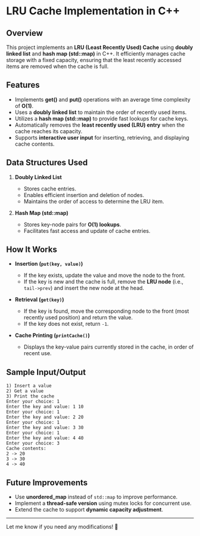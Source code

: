 # LRU Cache Implementation in C++

## Overview
This project implements an **LRU (Least Recently Used) Cache** using **doubly linked list** and **hash map (std::map)** in C++. It efficiently manages cache storage with a fixed capacity, ensuring that the least recently accessed items are removed when the cache is full.

## Features
- Implements **get()** and **put()** operations with an average time complexity of **O(1)**.
- Uses a **doubly linked list** to maintain the order of recently used items.
- Utilizes a **hash map (std::map)** to provide fast lookups for cache keys.
- Automatically removes the **least recently used (LRU) entry** when the cache reaches its capacity.
- Supports **interactive user input** for inserting, retrieving, and displaying cache contents.

## Data Structures Used
1. **Doubly Linked List**
   - Stores cache entries.
   - Enables efficient insertion and deletion of nodes.
   - Maintains the order of access to determine the LRU item.

2. **Hash Map (std::map)**
   - Stores key-node pairs for **O(1) lookups**.
   - Facilitates fast access and update of cache entries.

## How It Works
- **Insertion (`put(key, value)`)**
  - If the key exists, update the value and move the node to the front.
  - If the key is new and the cache is full, remove the **LRU node** (i.e., `tail->prev`) and insert the new node at the head.

- **Retrieval (`get(key)`)**
  - If the key is found, move the corresponding node to the front (most recently used position) and return the value.
  - If the key does not exist, return `-1`.

- **Cache Printing (`printCache()`)**
  - Displays the key-value pairs currently stored in the cache, in order of recent use.

## Sample Input/Output
```
1) Insert a value
2) Get a value
3) Print the cache
Enter your choice: 1
Enter the key and value: 1 10
Enter your choice: 1
Enter the key and value: 2 20
Enter your choice: 1
Enter the key and value: 3 30
Enter your choice: 1
Enter the key and value: 4 40
Enter your choice: 3
Cache contents:
2 -> 20
3 -> 30
4 -> 40
```

## Future Improvements
- Use **unordered_map** instead of `std::map` to improve performance.
- Implement a **thread-safe version** using mutex locks for concurrent use.
- Extend the cache to support **dynamic capacity adjustment**.
---
Let me know if you need any modifications! 🚀


